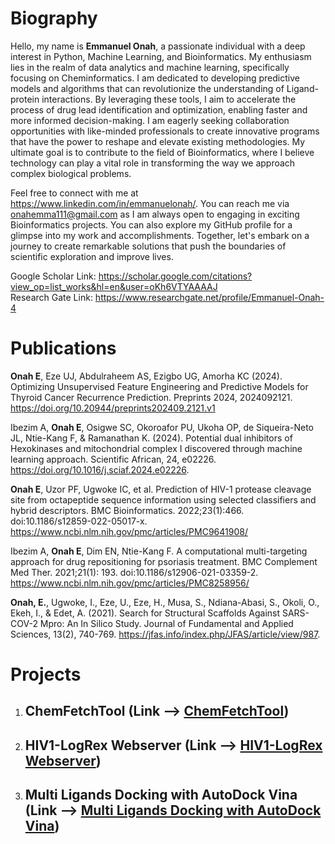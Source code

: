 # Biography
Hello, my name is **Emmanuel Onah**, a passionate individual with a deep interest in Python, Machine Learning, and Bioinformatics. My enthusiasm lies in the realm of data analytics and machine learning, specifically focusing on Cheminformatics. I am dedicated to developing predictive models and algorithms that can revolutionize the understanding of Ligand-protein interactions. By leveraging these tools, I aim to accelerate the process of drug lead identification and optimization, enabling faster and more informed decision-making.
I am eagerly seeking collaboration opportunities with like-minded professionals to create innovative programs that have the power to reshape and elevate existing methodologies. My ultimate goal is to contribute to the field of Bioinformatics, where I believe technology can play a vital role in transforming the way we approach complex biological problems.

Feel free to connect with me at https://www.linkedin.com/in/emmanuelonah/. You can reach me via onahemma111@gmail.com as I am always open to engaging in exciting Bioinformatics projects. You can also explore my GitHub profile for a glimpse into my work and accomplishments. Together, let's embark on a journey to create remarkable solutions that push the boundaries of scientific exploration and improve lives.

Google Scholar Link: https://scholar.google.com/citations?view_op=list_works&hl=en&user=oKh6VTYAAAAJ  
Research Gate Link: https://www.researchgate.net/profile/Emmanuel-Onah-4  

# Publications

**Onah E**, Eze UJ, Abdulraheem AS, Ezigbo UG, Amorha KC (2024). Optimizing Unsupervised Feature Engineering and Predictive Models for Thyroid Cancer Recurrence Prediction. Preprints 2024, 2024092121. https://doi.org/10.20944/preprints202409.2121.v1

Ibezim A, **Onah E**, Osigwe SC, Okoroafor PU, Ukoha OP, de Siqueira-Neto JL, Ntie-Kang F, & Ramanathan K. (2024). Potential dual inhibitors of Hexokinases and mitochondrial complex I discovered through machine learning approach. Scientific African, 24, e02226.  
https://doi.org/10.1016/j.sciaf.2024.e02226. 

**Onah E**, Uzor PF, Ugwoke IC, et al. Prediction of HIV-1 protease cleavage site from octapeptide sequence information using selected classifiers and hybrid descriptors. BMC Bioinformatics. 2022;23(1):466. doi:10.1186/s12859-022-05017-x.   
https://www.ncbi.nlm.nih.gov/pmc/articles/PMC9641908/

Ibezim A, **Onah E**, Dim EN, Ntie-Kang F. A computational multi-targeting approach for drug repositioning for psoriasis treatment. BMC Complement Med Ther. 2021;21(1): 193. doi:10.1186/s12906-021-03359-2.   
https://www.ncbi.nlm.nih.gov/pmc/articles/PMC8258956/

**Onah, E.**, Ugwoke, I., Eze, U., Eze, H., Musa, S., Ndiana-Abasi, S., Okoli, O., Ekeh, I., & Edet, A. (2021). Search for Structural Scaffolds Against SARS-COV-2 Mpro: An In Silico Study. Journal of Fundamental and Applied Sciences, 13(2), 740-769. 
https://jfas.info/index.php/JFAS/article/view/987.   
# Projects
1. ## ChemFetchTool (Link ⟶ [ChemFetchTool](https://chemfetchtool.streamlit.app/))
2. ## HIV1-LogRex Webserver (Link ⟶ [HIV1-LogRex Webserver](https://hiv-1-logrex.streamlit.app/))
3. ## Multi Ligands Docking with AutoDock Vina (Link ⟶ [Multi Ligands Docking with AutoDock Vina](https://github.com/OnahPmi/Multiple-Ligand-Docking-with-Vina))


<!--- ![Streamlit App](https://static.streamlit.io/badges/streamlit_badge_black_white.svg) --->

<!---
OnahPmi/OnahPmi is a ✨ special ✨ repository because its `README.md` (this file) appears on your GitHub profile.
You can click the Preview link to take a look at your changes.
--->

